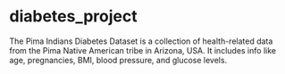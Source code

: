 # diabetes_project
The Pima Indians Diabetes Dataset is a collection of health-related data from the Pima Native American tribe in Arizona, USA. It includes info like age, pregnancies, BMI, blood pressure, and glucose levels.
